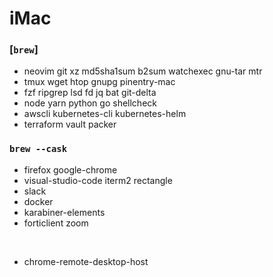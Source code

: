 iMac
========

### [`brew`]
- neovim git xz md5sha1sum b2sum watchexec gnu-tar mtr
- tmux wget htop gnupg pinentry-mac
- fzf ripgrep lsd fd jq bat git-delta
- node yarn python go shellcheck
- awscli kubernetes-cli kubernetes-helm
- terraform vault packer

### `brew --cask`
- firefox google-chrome
- visual-studio-code iterm2 rectangle
- slack
- docker
- karabiner-elements
- forticlient zoom

&nbsp;

- chrome-remote-desktop-host
